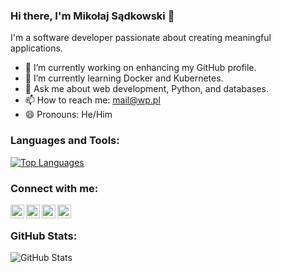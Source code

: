 ### Hi there, I'm Mikołaj Sądkowski 👋

I'm a software developer passionate about creating meaningful applications.

- 🔭 I’m currently working on enhancing my GitHub profile.
- 🌱 I’m currently learning Docker and Kubernetes.
- 💬 Ask me about web development, Python, and databases.
- 📫 How to reach me: mail@wp.pl
- 😄 Pronouns: He/Him

### Languages and Tools:

[![Top Languages](https://github-readme-stats.vercel.app/api/top-langs/?username=m-sadkowski&layout=compact)](https://github.com/m-sadkowski)

### Connect with me:

[<img align="left" alt="Email" width="22px" src="https://simpleicons.org/icons/gmail.svg" />](mailto:mail@wp.pl)
[<img align="left" alt="LinkedIn" width="22px" src="https://simpleicons.org/icons/linkedin.svg" />](https://www.linkedin.com/in/m-sadkowski/)
[<img align="left" alt="Twitter" width="22px" src="https://simpleicons.org/icons/twitter.svg" />](https://twitter.com/m_sadkowski)
[<img align="left" alt="Portfolio" width="22px" src="https://simpleicons.org/icons/link.svg" />](https://yourportfolio.com)

<br />

### GitHub Stats:

![GitHub Stats](https://github-readme-stats.vercel.app/api?username=m-sadkowski&show_icons=true)
